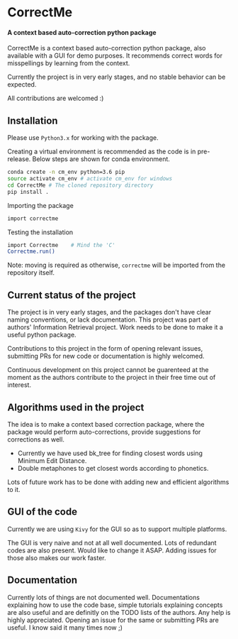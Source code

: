 # CorrectMe
#### A context based auto-correction python package

CorrectMe is a context based auto-correction python package, also available with a GUI for demo purposes. It recommends correct words for misspellings by learning from the context.

Currently the project is in very early stages, and no stable behavior can be expected.

All contributions are welcomed :)

## Installation

Please use `Python3.x` for working with the package.

Creating a virtual environment is recommended as the code is in pre-release. Below steps are shown for conda environment.

```bash
conda create -n cm_env python=3.6 pip
source activate cm_env # activate cm_env for windows
cd CorrectMe # The cloned repository directory
pip install .
```

Importing the package

```bash
import correctme
```

Testing the installation

```bash
import Correctme    # Mind the 'C'
Correctme.run()
```
Note: moving is required as otherwise, `correctme` will be imported from the repository itself.

## Current status of the project

The project is in very early stages, and the packages don't have clear naming conventions, or lack documentation. This project was part of authors' Information Retrieval project. Work needs to be done to make it a useful python package.

Contributions to this project in the form of opening relevant issues, submitting PRs for new code or documentation is highly welcomed.  

Continuous development on this project cannot be guarenteed at the moment as the authors contribute to the project in their free time out of interest.

## Algorithms used in the project

The idea is to make a context based correction package, where the package would perform auto-corrections, provide suggestions for corrections as well.

* Currently we have used bk_tree for finding closest words using Minimum Edit Distance.
* Double metaphones to get closest words according to phonetics.

Lots of future work has to be done with adding new and efficient algorithms to it.

## GUI of the code

Currently we are using `Kivy` for the GUI so as to support multiple platforms.   

The GUI is very naive and not at all well documented. Lots of redundant codes are also present. Would like to change it ASAP. Adding issues for those also makes our work faster.

## Documentation

Currently lots of things are not documented well. Documentations explaining how to use the code base, simple tutorials explaining concepts are also useful and are definitly on the TODO lists of the authors. Any help is highly appreciated. Opening an issue for the same or submitting PRs are useful. I know said it many times now ;)
